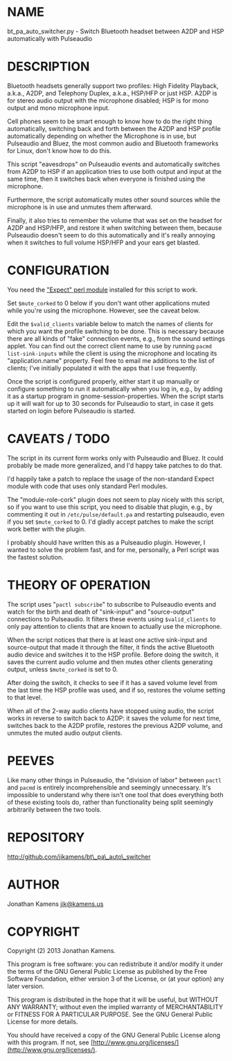 # NAME

bt\_pa\_auto\_switcher.py - Switch Bluetooth headset between A2DP and HSP
automatically with Pulseaudio

# DESCRIPTION

Bluetooth headsets generally support two profiles: High Fidelity
Playback, a.k.a., A2DP, and Telephony Duplex, a.k.a., HSP/HFP or just
HSP. A2DP is for stereo audio output with the microphone disabled; HSP
is for mono output and mono microphone input.

Cell phones seem to be smart enough to know how to do the right thing
automatically, switching back and forth between the A2DP and HSP
profile automatically depending on whether the Microphone is in use,
but Pulseaudio and Bluez, the most common audio and Bluetooth
frameworks for Linux, don't know how to do this.

This script "eavesdrops" on Pulseaudio events and automatically
switches from A2DP to HSP if an application tries to use both output
and input at the same time, then it switches back when everyone is
finished using the microphone.

Furthermore, the script automatically mutes other sound sources while
the microphone is in use and unmutes them afterward.

Finally, it also tries to remember the volume that was set on the
headset for A2DP and HSP/HFP, and restore it when switching between
them, because Pulseaudio doesn't seem to do this automatically and
it's really annoying when it switches to full volume HSP/HFP and your
ears get blasted.

# CONFIGURATION

You need the ["Expect" perl module](http://search.cpan.org/~rgiersig/Expect-1.21/) installed for
this script to work.

Set `$mute_corked` to 0 below if you don't want other applications
muted while you're using the microphone. However, see the caveat
below.

Edit the `$valid_clients` variable below to match the names of
clients for which you want the profile switching to be done. This is
necessary because there are all kinds of "fake" connection events,
e.g., from the sound settings applet. You can find out the correct
client name to use by running `pacmd list-sink-inputs` while the
client is using the microphone and locating its "application.name"
property.  Feel free to email me additions to the list of clients;
I've initially populated it with the apps that I use frequently.

Once the script is configured properly, either start it up manually or
configure something to run it automatically when you log in, e.g., by
adding it as a startup program in gnome-session-properties. When the
script starts up it will wait for up to 30 seconds for Pulseaudio to
start, in case it gets started on login before Pulseaudio is started.

# CAVEATS / TODO

The script in its current form works only with Pulseaudio and
Bluez. It could probably be made more generalized, and I'd happy take
patches to do that.

I'd happily take a patch to replace the usage of the non-standard
Expect module with code that uses only standard Perl modules.

The "module-role-cork" plugin does not seem to play nicely with this
script, so if you want to use this script, you need to disable that
plugin, e.g., by commenting it out in `/etc/pulse/default.pa` and
restarting pulseaudio, even if you set `$mute_corked` to 0. I'd
gladly accept patches to make the script work better with the plugin.

I probably should have written this as a Pulseaudio plugin. However, I
wanted to solve the problem fast, and for me, personally, a Perl
script was the fastest solution.

# THEORY OF OPERATION

The script uses "`pactl subscribe`" to subscribe to Pulseaudio events
and watch for the birth and death of "sink-input" and "source-output"
connections to Pulseaudio. It filters these events using
`$valid_clients` to only pay attention to clients that are known to
actually use the microphone.

When the script notices that there is at least one active sink-input
and source-output that made it through the filter, it finds the active
Bluetooth audio device and switches it to the HSP profile. Before
doing the switch, it saves the current audio volume and then mutes
other clients generating output, unless `$mute_corked` is set to 0.

After doing the switch, it checks to see if it has a saved volume
level from the last time the HSP profile was used, and if so, restores
the volume setting to that level.

When all of the 2-way audio clients have stopped using audio, the
script works in reverse to switch back to A2DP: it saves the volume
for next time, switches back to the A2DP profile, restores the
previous A2DP volume, and unmutes the muted audio output clients.

# PEEVES

Like many other things in Pulseaudio, the "division of labor" between
`pactl` and `pacmd` is entirely incomprehensible and seemingly
unnecessary. It's impossible to understand why there isn't one tool
that does everything both of these existing tools do, rather than
functionality being split seemingly arbitrarily between the two tools.

# REPOSITORY

http://github.com/jikamens/bt\_pa\_auto\_switcher

# AUTHOR

Jonathan Kamens <jik@kamens.us>

# COPYRIGHT

Copyright (2) 2013 Jonathan Kamens.

This program is free software: you can redistribute it and/or modify
it under the terms of the GNU General Public License as published by
the Free Software Foundation, either version 3 of the License, or (at
your option) any later version.

This program is distributed in the hope that it will be useful, but
WITHOUT ANY WARRANTY; without even the implied warranty of
MERCHANTABILITY or FITNESS FOR A PARTICULAR PURPOSE.  See the GNU
General Public License for more details.

You should have received a copy of the GNU General Public License
along with this program.  If not, see [http://www.gnu.org/licenses/](http://www.gnu.org/licenses/).
